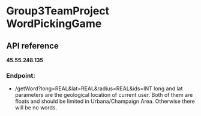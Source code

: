 # Group3TeamProject  WordPickingGame
## API reference       
**45.55.248.135**
### Endpoint:      

* /getWord?long=REAL&lat=REAL&radius=REAL&ids=INT
long and lat parameters are the geological location of current user. Both of them are floats and should be limited in Urbana/Champaign Area. Otherwise there will be no words.
 
